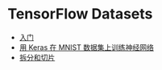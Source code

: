 # TensorFlow Datasets

- [入门](framework/TensorFlow%20Datasets/Guide/1_intro.md)
- [用 Keras 在 MNIST 数据集上训练神经网络](2_keras_example.md)
- [拆分和切片](4_split_slice.md)
